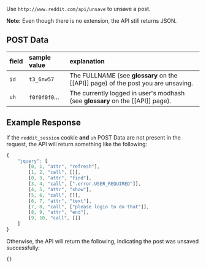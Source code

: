 Use `http://www.reddit.com/api/unsave` to unsave a post.

**Note:** Even though there is no extension, the API still returns JSON.

## POST Data

| **field** | **sample value** | **explanation** |
|:----------|:-----------------|:----------------|
| `id`      | `t3_6nw57`       | The FULLNAME (see **glossary** on the [[API]] page) of the post you are unsaving. |
| `uh`      | `f0f0f0f0`...     | The currently logged in user's modhash (see **glossary** on the [[API]] page). |

## Example Response

If the `reddit_session` cookie **and** `uh` POST Data are not present in the request, the API will return something like the following:

```javascript
{
    "jquery": [
        [0, 1, "attr", "refresh"],
        [1, 2, "call", []],
        [0, 3, "attr", "find"],
        [3, 4, "call", [".error.USER_REQUIRED"]],
        [4, 5, "attr", "show"],
        [5, 6, "call", []],
        [6, 7, "attr", "text"],
        [7, 8, "call", ["please login to do that"]],
        [8, 9, "attr", "end"],
        [9, 10, "call", []]
    ]
}
```

Otherwise, the API will return the following, indicating the post was unsaved successfully:

```javascript
{}
```
